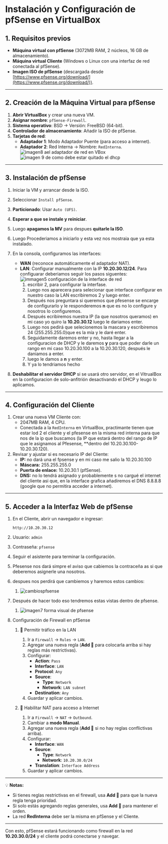 # Instalación y Configuración de pfSense en VirtualBox

## **1. Requisitos previos**
- **Máquina virtual con pfSense** (3072MB RAM, 2 núcleos, 16 GB de almacenamiento).
- **Máquina virtual Cliente** (Windows o Linux con una interfaz de red conectada al pfSense).
- **Imagen ISO de pfSense** (descargada desde [https://www.pfsense.org/download/](https://www.pfsense.org/download/)).

---

## **2. Creación de la Máquina Virtual para pfSense**
1. **Abrir VirtualBox** y crear una nueva VM.
2. **Asignar nombre**: `pfSense-Firewall`.
3. **Sistema operativo**: BSD → Versión: FreeBSD (64-bit).
4. **Controlador de almacenamiento**: Añadir la ISO de pfSense.
5. **Tarjetas de red**:
   - **Adaptador 1**: Modo Adaptador Puente (para acceso a internet).
   - **Adaptador 2**: Red Interna → Nombre: `RedInterna`.
     ![imagen8 ael adaptador de red en VBox](https://github.com/ImDeathWis/Proyecto-pagina-emulacion./blob/main/imagenes/imagen8.png)
     ![imagen 9 de como debe estar quitado el dhcp](https://github.com/ImDeathWis/Proyecto-pagina-emulacion./blob/main/imagenes/imagen9.png)

---

## **3. Instalación de pfSense**
1. Iniciar la VM y arrancar desde la ISO.
2. Seleccionar `Install pfSense`.
4. **Particionado**: Usar `Auto (UFS)`.
5. **Esperar a que se instale y reiniciar**.
6. Luego **apagamos la MV** para despues **quitarle la ISO**.
7. Luego Procederiamos a iniciarlo y esta vez nos mostraia que ya esta instalado.
8. En la consola, configuramos las interfaces:
   - **WAN** (reconoce automáticamente el adaptador NAT).
   - **LAN**: Configurar manualmente con la IP **10.20.30.12/24**.
     Para configuarar deberiamos seguir los pasos siguentes:
         ![immagen5 configuración de la interface de red](https://github.com/ImDeathWis/Proyecto-pagina-emulacion./blob/main/imagenes/image5.png)
       1. escribir 2, para configurar la interfase.
       2. Luego nos aparecera para selecionar que interface configurar en nuestro caso la LAN escribiremos 2 y luego enter.
       3. Después nos preguntara si queremos que pfesense se encarge de configurarlo y le responderemos **n** que es no lo configure y nosotros lo configuremos.
       4. Después ecribiremos nuestra IP (la que nosotros queramos) en mi caso yo quiro la **10.20.30.12** luego le dariamos enter.
       5. Luego nos pedirá que selecionemos la mascara y escribiremos 24 (255.255.255.0)que es la mía y le daré enter.
       6. Seguidamente daremos enter y no, hasta llegar a la configuracion de DHCP y le daremos **y** para que poder darle un rango en mi caso 10.20.30.100 a la 10.20.30.120, después le daniamos a enter.
       7. luego le damos a **n**  y enter.
       8. Y ya lo tendriamos hecho
    
9. **Deshabilitar el servidor DHCP** si se usará otro servidor, en el VitrualBox en la configuracion de solo-anfitrión desactivando el DHCP y leugo lo aplicamos.

---

## **4. Configuración del Cliente**
1. Crear una nueva VM Cliente con:
   - 2047MB RAM, 4 CPU.
   - Conectada a la `RedInterna` en VirtualBox, practimante tienen que estar lod 2 el cliente y el pfesense en la misma red interna para que nos de la ip que buscamos (la IP que estará dentro del rango de IP que le asignamos al Pfesense, **dentro del 10.20.30.100-10.20.30.120).
2. Revisar y ajustar si es necesario IP del Cliente:
   - **IP:** no dará una el fpsense y en mi caso me salio la 10.20.30.100
   - **Máscara:** 255.255.255.0
   - **Puerta de enlace:** 10.20.30.1 (pfSense).
   - **DNS:** no lo tendrá asignado y probablemente s no cargué el internet del cliente asi que, en la interface grafica añadiremos el DNS 8.8.8.8 (google que no permitira acceder a internet).

---

## **5. Acceder a la Interfaz Web de pfSense**
1. En el Cliente, abrir un navegador e ingresar:
   ```
   http://10.20.30.12
   ```
2. Usuario: `admin`
3. Contraseña: `pfsense`
4. Seguir el asistente para terminar la configuración.
5. Pfesense nos dará simpre el aviso que cabiemos la contraceña as si que deberemos asignerle una nosotros.
6. despues nos perdirá que cambiemos y haremos estos cambios:
   1. ![cambiospfsense](https://github.com/ImDeathWis/Proyecto-pagina-emulacion./blob/main/imagenes/imagen6.png)
7. Después de hacer todo eso tendremos estas vistas dentro de pfsense.
   1. ![imagen7 forma visual de pfsense](https://github.com/ImDeathWis/Proyecto-pagina-emulacion./blob/main/imagenes/imagen7.png)
8. Configuración de Firewall en pfSense

   1. 📌 Permitir tráfico en la LAN
      1. Ir a `Firewall` → `Rules` → `LAN`.
      2. Agregar una nueva regla (**Add 🔼** para colocarla arriba si hay reglas más restrictivas).
      3. Configurar:
         - **Action**: `Pass`
         - **Interface**: `LAN`
         - **Protocol**: `Any`
         - **Source**:
           - **Type**: `Network`
           - **Network**: `LAN subnet`
         - **Destination**: `Any`
      4. Guardar y aplicar cambios.

   2. 📌 Habilitar NAT para acceso a Internet
      1. Ir a `Firewall` → `NAT` → `Outbound`.
      2. Cambiar a **modo Manual**.
      3. Agregar una nueva regla (**Add 🔽** si no hay reglas conflictivas arriba).
      4. Configurar:
         - **Interface**: `WAN`
         - **Source**:
           - **Type**: `Network`
           - **Network**: `10.20.30.0/24`
         - **Translation**: `Interface Address`
      5. Guardar y aplicar cambios.

---

💡 **Notas:**
- Si tienes reglas restrictivas en el firewall, usa **Add 🔼** para que la nueva regla tenga prioridad.
- Si solo estás agregando reglas generales, usa **Add 🔽** para mantener el orden.
- La red **RedInterna** debe ser la misma en pfSense y el Cliente.

---

Con esto, pfSense estará funcionando como firewall en la red **10.20.30.0/24** y el cliente podrá conectarse y navegar.
